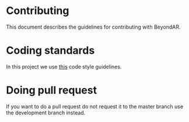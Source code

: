Contributing
========

This document describes the guidelines for contributing with BeyondAR.

# Coding standards
In this project we use [this](https://source.android.com/source/code-style.html) code style guidelines.

# Doing pull request
If you want to do a pull request do not request it to the master branch use the development branch instead.